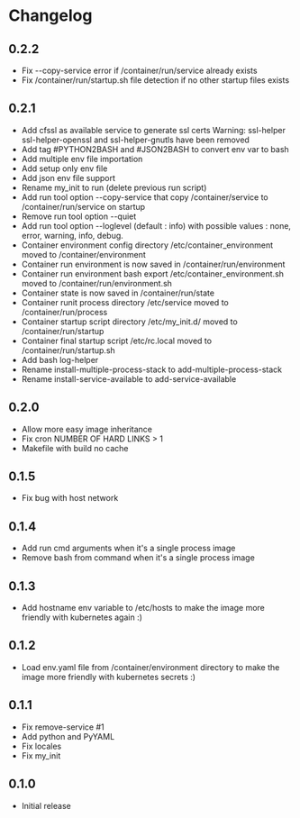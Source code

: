 # Changelog

## 0.2.2
  - Fix --copy-service error if /container/run/service already exists
  - Fix /container/run/startup.sh file detection if no other startup files exists

## 0.2.1
  - Add cfssl as available service to generate ssl certs
    Warning: ssl-helper ssl-helper-openssl and ssl-helper-gnutls
             have been removed
  - Add tag #PYTHON2BASH and #JSON2BASH to convert env var to bash
  - Add multiple env file importation
  - Add setup only env file
  - Add json env file support
  - Rename my_init to run (delete previous run script)
  - Add run tool option --copy-service that copy /container/service to /container/run/service on startup
  - Remove run tool option --quiet
  - Add run tool option --loglevel (default : info) with possible values : none, error, warning, info, debug.
  - Container environment config directory /etc/container_environment moved to /container/environment
  - Container run environment is now saved in /container/run/environment
  - Container run environment bash export /etc/container_environment.sh moved to /container/run/environment.sh
  - Container state is now saved in /container/run/state
  - Container runit process directory /etc/service moved to  /container/run/process
  - Container startup script directory /etc/my_init.d/ moved to /container/run/startup
  - Container final startup script /etc/rc.local moved to /container/run/startup.sh
  - Add bash log-helper
  - Rename install-multiple-process-stack to add-multiple-process-stack
  - Rename install-service-available to add-service-available

## 0.2.0
  - Allow more easy image inheritance
  - Fix cron NUMBER OF HARD LINKS > 1
  - Makefile with build no cache

## 0.1.5
  - Fix bug with host network

## 0.1.4
  - Add run cmd arguments when it's a single process image
  - Remove bash from command when it's a single process image

## 0.1.3
  - Add hostname env variable to /etc/hosts
    to make the image more friendly with kubernetes again :)

## 0.1.2
  - Load env.yaml file from /container/environment directory
    to make the image more friendly with kubernetes secrets :)

## 0.1.1
  - Fix remove-service #1
  - Add python and PyYAML
  - Fix locales
  - Fix my_init

## 0.1.0
  - Initial release
